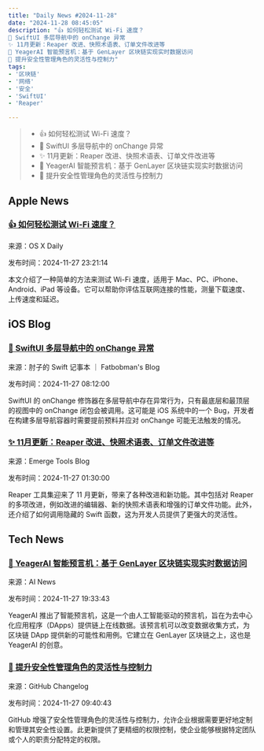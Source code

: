 ```yaml
---
title: "Daily News #2024-11-28"
date: "2024-11-28 08:45:05"
description: "👍 如何轻松测试 Wi-Fi 速度？
🤔 SwiftUI 多层导航中的 onChange 异常
✨ 11月更新：Reaper 改进、快照术语表、订单文件改进等
🚀 YeagerAI 智能预言机：基于 GenLayer 区块链实现实时数据访问
🎉 提升安全性管理角色的灵活性与控制力"
tags: 
- '区块链'
- '网络'
- '安全'
- 'SwiftUI'
- 'Reaper'

---
```


> - 👍 如何轻松测试 Wi-Fi 速度？
> - 🤔 SwiftUI 多层导航中的 onChange 异常
> - ✨ 11月更新：Reaper 改进、快照术语表、订单文件改进等
> - 🚀 YeagerAI 智能预言机：基于 GenLayer 区块链实现实时数据访问
> - 🎉 提升安全性管理角色的灵活性与控制力

## Apple News

### [👍 如何轻松测试 Wi-Fi 速度？](https://osxdaily.com/2024/11/27/easy-speed-test-for-wi-fi-works-on-mac-pc-iphone-android-ipad-etc/)

来源：OS X Daily

发布时间：2024-11-27 23:21:14

本文介绍了一种简单的方法来测试 Wi-Fi 速度，适用于 Mac、PC、iPhone、Android、iPad 等设备。它可以帮助你评估互联网连接的性能，测量下载速度、上传速度和延迟。

## iOS Blog

### [🤔 SwiftUI 多层导航中的 onChange 异常](https://fatbobman.com/zh/posts/the-anomaly-of-onchange-in-swiftui-multi-layer-navigation/)

来源：肘子的 Swift 记事本 ｜ Fatbobman's Blog

发布时间：2024-11-27 08:12:00

SwiftUI 的 onChange 修饰器在多层导航中存在异常行为，只有最底层和最顶层的视图中的 onChange 闭包会被调用。这可能是 iOS 系统中的一个 Bug，开发者在构建多层导航容器时需要提前预料并应对 onChange 可能无法触发的情况。

### [✨ 11月更新：Reaper 改进、快照术语表、订单文件改进等](https://www.emergetools.com/newsletter/november-2024)

来源：Emerge Tools Blog

发布时间：2024-11-27 01:30:00

Reaper 工具集迎来了 11 月更新，带来了各种改进和新功能。其中包括对 Reaper 的多项改进，例如改进的编辑器、新的快照术语表和增强的订单文件功能。此外，还介绍了如何调用隐藏的 Swift 函数，这为开发人员提供了更强大的灵活性。

## Tech News

### [🚀 YeagerAI 智能预言机：基于 GenLayer 区块链实现实时数据访问](https://www.artificialintelligence-news.com/news/yeagerais-intelligent-oracle-built-on-genlayer-blockchain-for-real-time-data-access/?utm_source=rss&utm_medium=rss&utm_campaign=yeagerais-intelligent-oracle-built-on-genlayer-blockchain-for-real-time-data-access)

来源：AI News

发布时间：2024-11-27 19:33:43

YeagerAI 推出了智能预言机，这是一个由人工智能驱动的预言机，旨在为去中心化应用程序（DApps）提供链上在线数据。该预言机可以改变数据收集方式，为区块链 DApp 提供新的可能性和用例。它建立在 GenLayer 区块链之上，这也是 YeagerAI 的创意。

### [🎉 提升安全性管理角色的灵活性与控制力](https://github.blog/changelog/2024-11-26-expanded-flexibility-and-control-for-managing-the-security-manager-role)

来源：GitHub Changelog

发布时间：2024-11-27 09:40:43

GitHub 增强了安全性管理角色的灵活性与控制力，允许企业根据需要更好地定制和管理其安全性设置。此更新提供了更精细的权限控制，使企业能够根据特定团队或个人的职责分配特定的权限。
